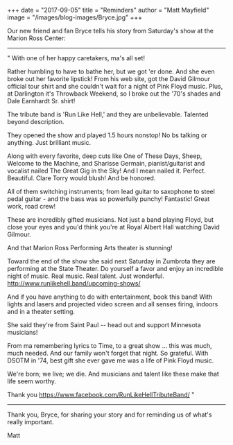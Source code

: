 +++
date = "2017-09-05"
title = "Reminders"
author = "Matt Mayfield"
image = "/images/blog-images/Bryce.jpg"
+++

Our new friend and fan Bryce tells his story from Saturday's show at the Marion Ross Center:

---
" With one of her happy caretakers, ma's all set!

Rather humbling to have to bathe her, but we got 'er done. And she even broke out her favorite lipstick! From his web site, got the David Gilmour official tour shirt and she couldn't wait for a night of Pink Floyd music. Plus, at Darlington it's Throwback Weekend, so I broke out the '70's shades and Dale Earnhardt Sr. shirt!

The tribute band is 'Run Like Hell,' and they are unbelievable. Talented beyond description.

They opened the show and played 1.5 hours nonstop! No bs talking or anything. Just brilliant music.

Along with every favorite, deep cuts like One of These Days, Sheep, Welcome to the Machine, and Sharisse Germain, pianist/guitarist and vocalist nailed The Great Gig in the Sky! And I mean nailed it. Perfect. Beautiful. Clare Torry would blush! And be honored.

All of them switching instruments; from lead guitar to saxophone to steel pedal guitar - and the bass was so powerfully punchy! Fantastic! Great work, road crew!

These are incredibly gifted musicians. Not just a band playing Floyd, but close your eyes and you'd think you're at Royal Albert Hall watching David Gilmour.

And that Marion Ross Performing Arts theater is stunning!

Toward the end of the show she said next Saturday in Zumbrota they are performing at the State Theater. Do yourself a favor and enjoy an incredible night of music. Real music. Real talent. Just wonderful. http://www.runlikehell.band/upcoming-shows/

And if you have anything to do with entertainment, book this band! With lights and lasers and projected video screen and all senses firing, indoors and in a theater setting.

She said they're from Saint Paul -- head out and support Minnesota musicians!

From ma remembering lyrics to Time, to a great show ... this was much, much needed. And our family won't forget that night. So grateful. With DSOTM in '74, best gift she ever gave me was a life of Pink Floyd music.

We're born; we live; we die. And musicians and talent like these make that life seem worthy.

Thank you https://www.facebook.com/RunLikeHellTributeBand/ "

---
Thank you, Bryce, for sharing your story and for reminding us of what's really important.

Matt
